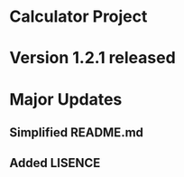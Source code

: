 # Calculator Project
# Version 1.2.1 released
# Major Updates
## Simplified README.md
## Added LISENCE
